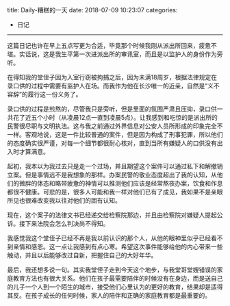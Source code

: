 title: Daily-糟糕的一天
date: 2018-07-09 10:23:07
categories:
- 日记

---

这篇日记也许在早上五点写更为合适，毕竟那个时候我刚从派出所回来，疲惫不堪。实话说，这是我生平第一次进派出所的审讯室，而且是以监护人的身份作为旁听。

在得知我的堂侄子因为入室行窃被拘捕之后，因为未满18周岁，根据法律规定在录口供的过程中需要有监护人在场。而我作为他在长沙唯一的近亲，自然是“义不容辞”的履行这一份义务了。

录口供的过程是煎熬的，尽管我只是旁听，但是里面的氛围严肃且压抑，录口供一共花了近五个小时（从凌晨12点一直到凌晨5点）。让我感到和吃惊的是派出所的民警很尽职与文明执法。这与我之前通过外界信息对公安人员所形成的印象完全不一样。客观地说，这是一件比较普通的案件，但是因为构成了刑事犯罪，所以他们的态度确实很严谨，对每一个细节都很耐心核对，直到当所有嫌疑人的口供没有出入时才算满意。

起初，我本以为我过去只是走一个过场，并且期望这个案件可以通过私下和解撤销立案。但是事情远不是我想象的那样。办案民警的敬业态度超出了我的认知，从他们的微胖的体态和略带疲惫的神情可以推测他们应该是经常熬夜办案，饮食和作息都很不健康。可悲的是，很多人可能和我一样对他们已有了成见，我如果不是亲眼所见也很难改变我以往对他们的固有认知。

现在，这个案子的法律文书已经递交给检察院那边，并且由检察院对嫌疑人提起公诉。接下来法院会怎么判决尚不得知。

我感觉我这个堂侄子已经不再是我以前认识的那个人，从他的眼神里似乎已经看不到亲情和感恩。这一点让我感到有点心寒。希望这次事件能够给他的内心带来一些触动，并且以后能够改过自新，把握住自己的大好年华。

最后，我还想多说一句。其实我堂侄子走到今天这个地步，与我堂哥堂嫂错误的家庭教育方法也有很大关系。他们在孩子最需要陪伴的时候没有在身边，而是送自己的儿子一个人到一个陌生的城市，接受他们心里认为的更好的教育，结果却是适得其反。在孩子成长的任何时候，家人的陪伴和正确的家庭教育都是最重要的。
